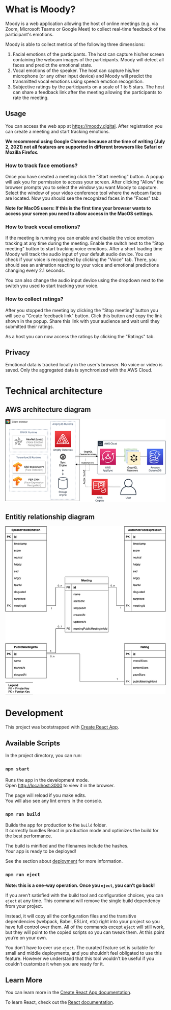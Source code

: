 # What is Moody?
Moody is a web application allowing the host of online meetings (e.g. via Zoom, Microsoft Teams or Google Meet) to collect real-time feedback of the participant's emotions.

Moody is able to collect metrics of the following three dimensions:
1. Facial emotions of the participants. The host can capture his/her screen containing the webcam images of the participants. Moody will detect all faces and predict the emotional state.
2. Vocal emotions of the speaker. The host can capture his/her microphone (or any other input device) and Moody will predict the transmitted vocal emotions using speech emotion recognition.
3. Subjective ratings by the participants on a scale of 1 to 5 stars. The host can share a feedback link after the meeting allowing the participants to rate the meeting.

## Usage
You can access the web app at https://moody.digital. After registration you can create a meeting and start tracking emotions.

**We recommend using Google Chrome because at the time of writing (July 2, 2021) not all features are supported in different browsers like Safari or Mozilla Firefox.**

### How to track face emotions?
Once you have created a meeting click the "Start meeting" button. A popup will ask you for permission to access your screen. After clicking "Allow" the browser prompts you to select the window you want Moody to caputure. Select the window of your video conference tool where the webcam faces are located. Now you should see the recognized faces in the "Faces" tab.

**Note for MacOS users: If this is the first time your browser wants to access your screen you need to allow access in the MacOS settings.**

### How to track vocal emotions?
If the meeting is running you can enable and disable the voice emotion tracking at any time during the meeting. Enable the switch next to the "Stop meeting" button to start tracking voice emotions. After a short loading time Moody will track the audio input of your default audio device. You can check if your voice is recognized by clicking the "Voice" tab. There, you should see an animation reacting to your voice and emotional predictions changing every 2.1 seconds.

You can also change the audio input device using the dropdown next to the switch you used to start tracking your voice.

### How to collect ratings?
After you stopped the meeting by clicking the "Stop meeting" button you will see a "Create feedback link" button. Click this button and copy the link shown in the popup. Share this link with your audience and wait until they submitted their ratings.

As a host you can now access the ratings by clicking the "Ratings" tab.

## Privacy
Emotional data is tracked locally in the user's browser. No voice or video is saved. Only the aggregated data is synchronized with the AWS Cloud.

# Technical architecture
## AWS architecture diagram
![AWS architecture diagram](docs/Architecture.png)
## Entitiy relationship diagram
![Entitiy relationship diagram](docs/Database.png)

# Development

This project was bootstrapped with [Create React App](https://github.com/facebook/create-react-app).

## Available Scripts

In the project directory, you can run:

### `npm start`

Runs the app in the development mode.\
Open [http://localhost:3000](http://localhost:3000) to view it in the browser.

The page will reload if you make edits.\
You will also see any lint errors in the console.

### `npm run build`

Builds the app for production to the `build` folder.\
It correctly bundles React in production mode and optimizes the build for the best performance.

The build is minified and the filenames include the hashes.\
Your app is ready to be deployed!

See the section about [deployment](https://facebook.github.io/create-react-app/docs/deployment) for more information.

### `npm run eject`

**Note: this is a one-way operation. Once you `eject`, you can’t go back!**

If you aren’t satisfied with the build tool and configuration choices, you can `eject` at any time. This command will remove the single build dependency from your project.

Instead, it will copy all the configuration files and the transitive dependencies (webpack, Babel, ESLint, etc) right into your project so you have full control over them. All of the commands except `eject` will still work, but they will point to the copied scripts so you can tweak them. At this point you’re on your own.

You don’t have to ever use `eject`. The curated feature set is suitable for small and middle deployments, and you shouldn’t feel obligated to use this feature. However we understand that this tool wouldn’t be useful if you couldn’t customize it when you are ready for it.

## Learn More

You can learn more in the [Create React App documentation](https://facebook.github.io/create-react-app/docs/getting-started).

To learn React, check out the [React documentation](https://reactjs.org/).
